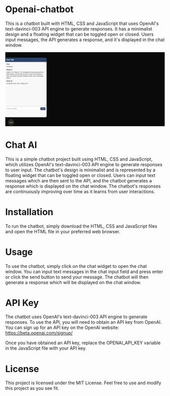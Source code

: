 # Openai-chatbot
This is a chatbot built with HTML, CSS and JavaScript that uses OpenAI's text-davinci-003 API engine to generate responses. It has a minimalist design and a floating widget that can be toggled open or closed. Users input messages, the API generates a response, and it's displayed in the chat window.

![alt text](https://github.com/felipeOliveira-1/openai-chatbot/blob/main/example1.jpeg?raw=true)

# Chat AI
This is a simple chatbot project built using HTML, CSS and JavaScript, which utilizes OpenAI's text-davinci-003 API engine to generate responses to user input. The chatbot's design is minimalist and is represented by a floating widget that can be toggled open or closed. Users can input text messages which are then sent to the API, and the chatbot generates a response which is displayed on the chat window. The chatbot's responses are continuously improving over time as it learns from user interactions.

# Installation
To run the chatbot, simply download the HTML, CSS and JavaScript files and open the HTML file in your preferred web browser.

# Usage
To use the chatbot, simply click on the chat widget to open the chat window. You can input text messages in the chat input field and press enter or click the send button to send your message. The chatbot will then generate a response which will be displayed on the chat window.

# API Key
The chatbot uses OpenAI's text-davinci-003 API engine to generate responses. To use the API, you will need to obtain an API key from OpenAI. You can sign up for an API key on the OpenAI website: https://beta.openai.com/signup/

Once you have obtained an API key, replace the OPENAI_API_KEY variable in the JavaScript file with your API key.

# License
This project is licensed under the MIT License. Feel free to use and modify this project as you see fit.
